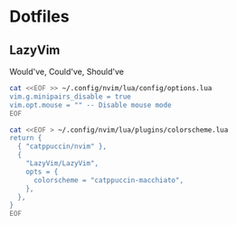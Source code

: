 # Dotfiles

## LazyVim

Would've, Could've, Should've

```bash
cat <<EOF >> ~/.config/nvim/lua/config/options.lua
vim.g.minipairs_disable = true
vim.opt.mouse = "" -- Disable mouse mode
EOF

cat <<EOF > ~/.config/nvim/lua/plugins/colorscheme.lua
return {
  { "catppuccin/nvim" },
  {
    "LazyVim/LazyVim",
    opts = {
      colorscheme = "catppuccin-macchiato",
    },
  },
}
EOF
```
